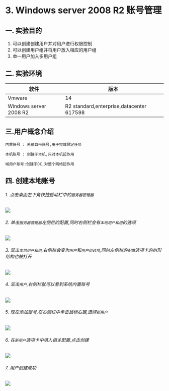 # 3. Windows server 2008 R2 账号管理

## 一. 实验目的
1. 可以创建创建用户并对用户进行权限控制
2. 可以创建用户组并将用户放入相应的用户组
3. 单一用户加入多用户组

## 二. 实验环境

|软件|版本|
|----|----|
|Vmware| 14 |
|Windows server 2008 R2|R2 standard,enterprise,datacenter 617598|


## 三.用户概念介绍

```
内置账号 : 系统自带账号,用于完成预定任务
```

```
本机账号 : 创建于本机,只对本机起作用
```

```
域用户账号:创建于DC,对整个网络起作用
```

## 四. 创建本地账号

###### 1. 点击桌面左下角快捷启动栏中的`服务器管理器`

![](/windows/win2008R2/base/image/users-1.png)

###### 2. 单击`服务器管理器`左侧栏的配置,同时右侧栏会有`本地用户和组`的选项

![](/windows/win2008R2/base/image/users-2.png)

###### 3. 双击`本地用户和组`,右侧栏会变为`用户`和`用户组选项`,同时左侧栏的`配置`选项卡的树形结构也被打开

![](/windows/win2008R2/base/image/users-3.png)

###### 4. 双击`用户`,右侧栏就可以看到系统内置账号

![](/windows/win2008R2/base/image/users-4.png)

###### 5. 现在添加账号,在右侧栏中单击鼠标右键,选择`新用户`

![](/windows/win2008R2/base/image/users-5.png)

###### 6. 在`新用户`选项卡中填入相关配置,点击创建

![](/windows/win2008R2/base/image/users-6.png)

###### 7. 用户创建成功

![](/windows/win2008R2/base/image/users-7.png)





